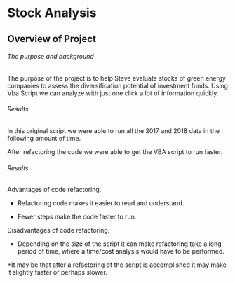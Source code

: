 # Stock Analysis
## Overview of Project
###### The purpose and background
The purpose of the project is to help Steve evaluate stocks of green energy companies to assess the diversification potential of investment funds. Using Vba Script we can analyze with just one click a lot of information quickly.

###### Results
In this original script we were able to run all the 2017 and 2018 data in the following amount of time.



After refactoring the code we were able to get the VBA script to run faster.

###### Results

Advantages of code refactoring.

* Refactoring code makes it easier to read and understand.

* Fewer steps make the code faster to run.



Disadvantages of code refactoring.

* Depending on the size of the script it can make refactoring take a long period of time, where a time/cost analysis would have to be performed.

*It may be that after a refactoring of the script is accomplished it may make it slightly faster or perhaps slower.
